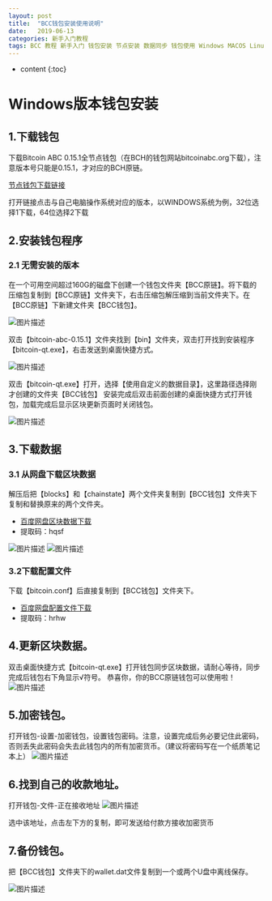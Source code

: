 ```yaml
---
layout: post
title:  "BCC钱包安装使用说明"
date:   2019-06-13
categories: 新手入门教程
tags: BCC 教程 新手入门 钱包安装 节点安装 数据同步 钱包使用 Windows MACOS Linux
---
```


* content
{:toc}

# Windows版本钱包安装
## 1.下载钱包

下载Bitcoin ABC 0.15.1全节点钱包（在BCH的钱包网站bitcoinabc.org下载），注意版本号只能是0.15.1，才对应的BCH原链。

[节点钱包下载链接](https://download.bitcoinabc.org/0.15.1/)

打开链接点击与自己电脑操作系统对应的版本，以WINDOWS系统为例，32位选择1下载，64位选择2下载
 

## 2.安装钱包程序

### 2.1 无需安装的版本

在一个可用空间超过160G的磁盘下创建一个钱包文件夹【BCC原链】。将下载的压缩包复制到【BCC原链】文件夹下，右击压缩包解压缩到当前文件夹下。在【BCC原链】下新建文件夹【BCC钱包】。

![图片描述](https://bitcoincashcn.github.io/pic/wallet01.png)


双击【bitcoin-abc-0.15.1】文件夹找到【bin】文件夹，双击打开找到安装程序【bitcoin-qt.exe】，右击发送到桌面快捷方式。

![图片描述](https://bitcoincashcn.github.io/pic/wallet02.png)
 
双击【bitcoin-qt.exe】打开，选择【使用自定义的数据目录】，这里路径选择刚才创建的文件夹【BCC钱包】
 安装完成后双击前面创建的桌面快捷方式打开钱包，加载完成后显示区块更新页面时关闭钱包。
 
![图片描述](https://bitcoincashcn.github.io/pic/wallet03.png)


## 3.下载数据

### 3.1 从网盘下载区块数据

解压后把【blocks】和【chainstate】两个文件夹复制到【BCC钱包】文件夹下复制和替换原来的两个文件夹。

* [百度网盘区块数据下载](https://pan.baidu.com/s/172fw2j-Kbwr_X3fhorzSKg)
* 提取码：hqsf

![图片描述](https://bitcoincashcn.github.io/pic/wallet04.png)
![图片描述](https://bitcoincashcn.github.io/pic/wallet05.png)

### 3.2下载配置文件

下载【bitcoin.conf】后直接复制到【BCC钱包】文件夹下。

* [百度网盘配置文件下载](https://pan.baidu.com/s/1o1eFnOTvVaABuvNyCUgsdQ)
* 提取码：hrhw


## 4.更新区块数据。

双击桌面快捷方式【bitcoin-qt.exe】打开钱包同步区块数据，请耐心等待，同步完成后钱包右下角显示√符号。
恭喜你，你的BCC原链钱包可以使用啦！
![图片描述](https://bitcoincashcn.github.io/pic/wallet06.png)

## 5.加密钱包。

打开钱包-设置-加密钱包，设置钱包密码。注意，设置完成后务必要记住此密码，否则丢失此密码会失去此钱包内的所有加密货币。（建议将密码写在一个纸质笔记本上）
![图片描述](https://bitcoincashcn.github.io/pic/wallet07.png)

## 6.找到自己的收款地址。

打开钱包-文件-正在接收地址
![图片描述](https://bitcoincashcn.github.io/pic/wallet08.png)

选中该地址，点击左下方的复制，即可发送给付款方接收加密货币

## 7.备份钱包。

把【BCC钱包】文件夹下的wallet.dat文件复制到一个或两个U盘中离线保存。

![图片描述](https://bitcoincashcn.github.io/pic/wallet09.png)

